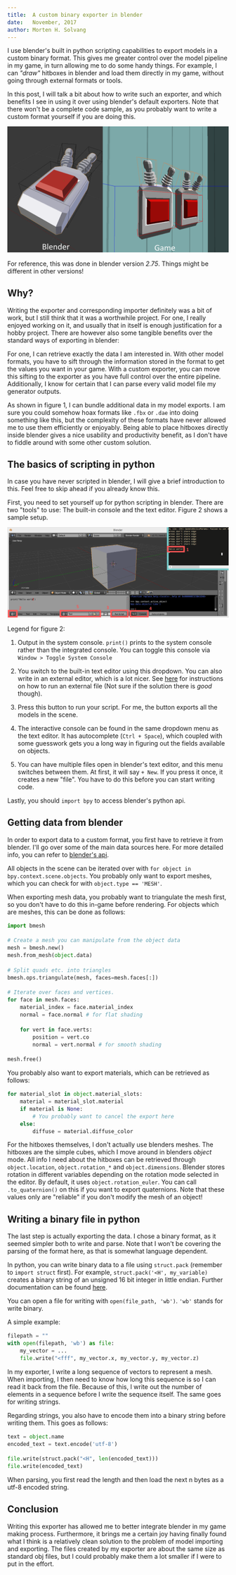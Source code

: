 ```yaml
---
title:  A custom binary exporter in blender
date:   November, 2017
author: Morten H. Solvang
---
```


I use blender's built in python scripting capabilities to export models in a custom binary format. This gives me greater control over the model pipeline in my game, in turn allowing me to do some handy things. For example, I can *"draw"* hitboxes in blender and load them directly in my game, without going through external formats or tools.

In this post, I will talk a bit about how to write such an exporter, and which benefits I see in using it over using blender's default exporters. Note that there won't be a complete code sample, as you probably want to write a custom format yourself if you are doing this.

![Figure 1: The process, exemplified by beautiful programmer art](figures/custom_blender_export_figure_1.png)

For reference, this was done in blender version *2.75*. Things might be different in other versions!

## Why?

Writing the exporter and corresponding importer definitely was a bit of work, but I still think that it was a worthwhile project. For one, I really enjoyed working on it, and usually that in itself is enough justification for a hobby project. There are however also some tangible benefits over the standard ways of exporting in blender:

For one, I can retrieve exactly the data I am interested in. With other model formats, you have to sift through the information stored in the format to get the values you want in your game. With a custom exporter, you can move this sifting to the exporter as you have full control over the entire pipeline. Additionally, I know for certain that I can parse every valid model file my generator outputs.

As shown in figure 1, I can bundle additional data in my model exports. I am sure you could somehow hoax formats like `.fbx` or `.dae` into doing something like this, but the complexity of these formats have never allowed me to use them efficiently or enjoyably. Being able to place hitboxes directly inside blender gives a nice usability and productivity benefit, as I don't have to fiddle around with some other custom solution.



## The basics of scripting in python

In case you have never scripted in blender, I will give a brief introduction to this. Feel free to skip ahead if you already know this.

First, you need to set yourself up for python scripting in blender. There are two "tools" to use: The built-in console and the text editor. Figure 2 shows a sample setup.

![Figure 2: The basic setup for scripting in blender](figures/custom_blender_export_figure_2.png)

Legend for figure 2:

1. Output in the system console. `print()` prints to the system console rather than the integrated console. You can toggle this console via `Window > Toggle System Console`

2. You switch to the built-in text editor using this dropdown. You can also write in an external editor, which is a lot nicer. See [here](https://blender.stackexchange.com/a/56709) for instructions on how to run an external file (Not sure if the solution there is *good* though).

3. Press this button to run your script. For me, the button exports all the models in the scene.

4. The interactive console can be found in the same dropdown menu as the text editor. It has autocomplete (`Ctrl + Space`), which coupled with some guesswork gets you a long way in figuring out the fields available on objects.

5. You can have multiple files open in blender's text editor, and this menu switches between them. At first, it will say `+ New`. If you press it once, it creates a new "file". You have to do this before you can start writing code.

Lastly, you should `import bpy` to access blender's python api.


## Getting data from blender

In order to export data to a custom format, you first have to retrieve it from blender. I'll go over some of the main data sources here. For more detailed info, you can refer to [blender's api](https://docs.blender.org/api/current/).

All objects in the scene can be iterated over with `for object in bpy.context.scene.objects`. You probably only want to export meshes, which you can check for with `object.type == 'MESH'`.

When exporting mesh data, you probably want to triangulate the mesh first, so you don't have to do this in-game before rendering. For objects which are meshes, this can be done as follows:

```python
import bmesh

# Create a mesh you can manipulate from the object data
mesh = bmesh.new()
mesh.from_mesh(object.data)

# Split quads etc. into triangles
bmesh.ops.triangulate(mesh, faces=mesh.faces[:])

# Iterate over faces and vertices.
for face in mesh.faces:
    material_index = face.material_index
    normal = face.normal # for flat shading

    for vert in face.verts:
        position = vert.co
        normal = vert.normal # for smooth shading

mesh.free()
```


You probably also want to export materials, which can be retrieved as follows:

```python
for material_slot in object.material_slots:
    material = material_slot.material
    if material is None:
        # You probably want to cancel the export here
    else:
        diffuse = material.diffuse_color
```

For the hitboxes themselves, I don't actually use blenders meshes. The hitboxes are the simple cubes, which I move around in blenders *object* mode. All info I need about the hitboxes can be retrieved through `object.location`, `object.rotation_*` and `object.dimensions`. Blender stores rotation in different variables depending on the rotation mode selected in the editor. By default, it uses `object.rotation_euler`. You can call `.to_quaternion()` on this if you want to export quaternions. Note that these values only are "reliable" if you don't modify the mesh of an object! 


## Writing a binary file in python

The last step is actually exporting the data. I chose a binary format, as it seemed simpler both to write and parse. Note that I won't be covering the parsing of the format here, as that is somewhat language dependent.

In python, you can write binary data to a file using `struct.pack` (remember to `import struct` first). For example, `struct.pack('<H', my_variable)` creates a binary string of an unsigned 16 bit integer in little endian. Further documentation can be found [here](https://docs.python.org/3/library/struct.html).

You can open a file for writing with `open(file_path, 'wb')`. `'wb'` stands for write binary.

A simple example:
```python
filepath = ""
with open(filepath, 'wb') as file:
    my_vector = ...
    file.write("<fff", my_vector.x, my_vector.y, my_vector.z)
```

In my exporter, I write a long sequence of vectors to represent a mesh. When importing, I then need to know how long this sequence is so I can read it back from the file. Because of this, I write out the number of elements in a sequence before I write the sequence itself. The same goes for writing strings.

Regarding strings, you also have to encode them into a binary string before writing them. This goes as follows:

```python
text = object.name
encoded_text = text.encode('utf-8')

file.write(struct.pack("<H", len(encoded_text)))
file.write(encoded_text)
```

When parsing, you first read the length and then load the next n bytes as a utf-8 encoded string.

## Conclusion

Writing this exporter has allowed me to better integrate blender in my game making process. Furthermore, it brings me a certain joy having finally found what I think is a relatively clean solution to the problem of model importing and exporting. The files created by my exporter are about the same size as standard obj files, but I could probably make them a lot smaller if I were to put in the effort.
